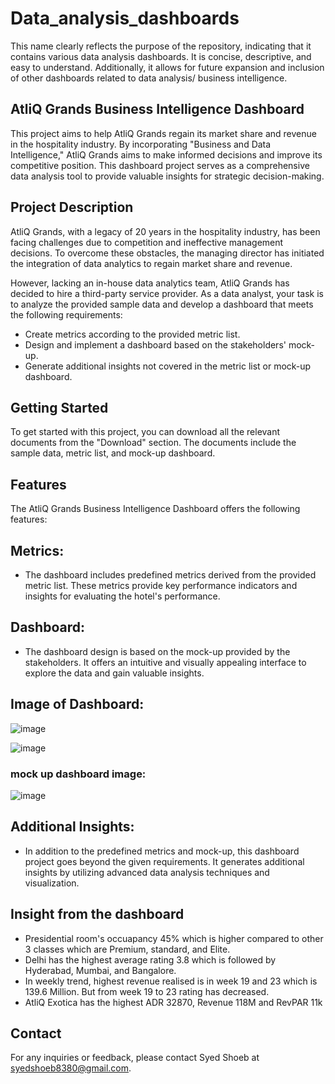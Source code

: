 # Data_analysis_dashboards
This name clearly reflects the purpose of the repository, indicating that it contains various data analysis dashboards. It is concise, descriptive, and easy to understand. Additionally, it allows for future expansion and inclusion of other dashboards related to data analysis/ business intelligence.

## AtliQ Grands Business Intelligence Dashboard
This project aims to help AtliQ Grands regain its market share and revenue in the hospitality industry. By incorporating "Business and Data Intelligence," AtliQ Grands aims to make informed decisions and improve its competitive position. This dashboard project serves as a comprehensive data analysis tool to provide valuable insights for strategic decision-making.

## Project Description
AtliQ Grands, with a legacy of 20 years in the hospitality industry, has been facing challenges due to competition and ineffective management decisions. To overcome these obstacles, the managing director has initiated the integration of data analytics to regain market share and revenue.

However, lacking an in-house data analytics team, AtliQ Grands has decided to hire a third-party service provider. As a data analyst, your task is to analyze the provided sample data and develop a dashboard that meets the following requirements:

 - Create metrics according to the provided metric list.
 - Design and implement a dashboard based on the stakeholders' mock-up.
 - Generate additional insights not covered in the metric list or mock-up dashboard.
## Getting Started
To get started with this project, you can download all the relevant documents from the "Download" section. The documents include the sample data, metric list, and mock-up dashboard.

## Features
The AtliQ Grands Business Intelligence Dashboard offers the following features:

## Metrics:
 - The dashboard includes predefined metrics derived from the provided metric list. These metrics provide key performance indicators and insights for evaluating the hotel's performance.

## Dashboard: 
 - The dashboard design is based on the mock-up provided by the stakeholders. It offers an intuitive and visually appealing interface to explore the data and gain valuable insights.

## Image of Dashboard:
![image](https://github.com/SyedShoeb22/Data_analysis_dashboards/assets/99830705/aa78618d-bb57-4c38-8602-39fcecf756b2)

![image](https://github.com/SyedShoeb22/Data_analysis_dashboards/assets/99830705/563765a5-c82e-482b-b718-53ac3b71afe2)

### mock up dashboard image:
![image](https://github.com/SyedShoeb22/Data_analysis_dashboards/assets/99830705/28de15aa-7816-4f31-86b8-d91799a43d5c)



## Additional Insights: 
 - In addition to the predefined metrics and mock-up, this dashboard project goes beyond the given requirements. It generates additional insights by utilizing advanced data analysis techniques and visualization.
## Insight from the dashboard
 - Presidential room's occuapancy 45% which is higher compared to other 3 classes which are Premium, standard, and Elite.
 - Delhi has the highest average rating 3.8 which is followed by Hyderabad, Mumbai, and Bangalore.
 - In weekly trend, highest revenue realised is in week 19 and 23 which is 139.6 Million. But from week 19 to 23 rating has decreased.
 - AtliQ Exotica has the highest ADR 32870, Revenue 118M and RevPAR 11k  

## Contact
For any inquiries or feedback, please contact Syed Shoeb at syedshoeb8380@gmail.com.  
